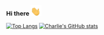 ### Hi there <img src="https://raw.githubusercontent.com/charliedodds/charliedodds/main/wave.gif" alt="waving hand gif" width="30px">

[![Top Langs](https://github-readme-stats.vercel.app/api/top-langs/?username=charliedodds&theme=radical)](https://github.com/anuraghazra/github-readme-stats)
[![Charlie's GitHub stats](https://github-readme-stats.vercel.app/api?username=charliedodds&show_icons=true&theme=radical)](https://github.com/anuraghazra/github-readme-stats)

<!--
**charliedodds/charliedodds** is a ✨ _special_ ✨ repository because its `README.md` (this file) appears on your GitHub profile.

Here are some ideas to get you started:

- 🔭 I’m currently working on ...
- 🌱 I’m currently learning ...
- 👯 I’m looking to collaborate on ...
- 🤔 I’m looking for help with ...
- 💬 Ask me about ...
- 📫 How to reach me: ...
- 😄 Pronouns: ...
- ⚡ Fun fact: ...
-->
